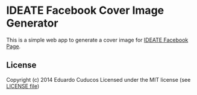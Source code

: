 # IDEATE Facebook Cover Image Generator

This is a simple web app to generate a cover image for [IDEATE Facebook Page](https://fb.com/ideateessex).

## License

Copyright (c) 2014 Eduardo Cuducos
Licensed under the MIT license (see [LICENSE file](https://github.com/cuducos/ideatefbimgs/raw/master/LICENSE))

